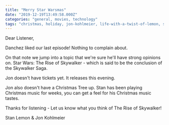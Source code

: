 ```yaml
---
title: "Merry Star Warsmas"
date: "2019-12-19T13:49:58.000Z"
categories: "general, movies, technology"
tags: "christmas, holiday, jon-kohlmeier, life-with-a-twist-of-lemon, stan-lemon, star-wars"
---
```


Dear Listener,

Danchez liked our last episode! Nothing to complain about.

On that note we jump into a topic that we're sure he'll have strong opinions on. Star Wars: The Rise of Skywalker - which is said to be the conclusion of the Skywalker Saga.

Jon doesn't have tickets yet. It releases this evening.

Jon also doesn't have a Christmas Tree up. Stan has been playing Christmas music for weeks, you can get a feel for his Christmas music tastes.

Thanks for listening - Let us know what you think of The Rise of Skywalker!

Stan Lemon & Jon Kohlmeier
